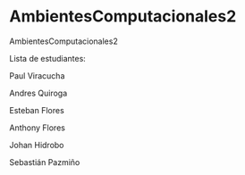 # AmbientesComputacionales2
AmbientesComputacionales2

Lista de estudiantes: 

Paul Viracucha

Andres Quiroga

Esteban Flores

Anthony Flores

Johan Hidrobo

Sebastián Pazmiño

